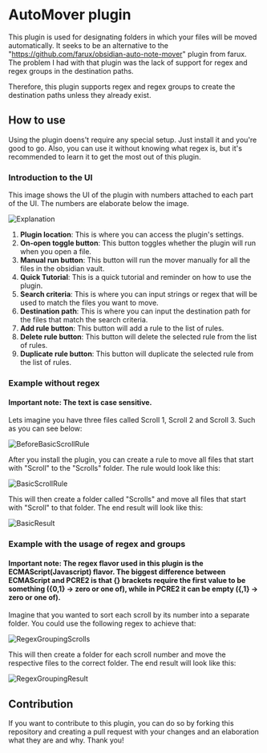 # AutoMover plugin

This plugin is used for designating folders in which your files will be moved automatically.
It seeks to be an alternative to the "https://github.com/farux/obsidian-auto-note-mover" plugin from farux.
The problem I had with that plugin was the lack of support for regex and regex groups in the destination paths.

Therefore, this plugin supports regex and regex groups to create the destination paths unless they already exist.

## How to use

Using the plugin doens't require any special setup. Just install it and you're good to go.
Also, you can use it without knowing what regex is, but it's recommended to learn it to get the most out of this plugin.

### Introduction to the UI

This image shows the UI of the plugin with numbers attached to each part of the UI.
The numbers are elaborate below the image.

![Explanation](https://github.com/user-attachments/assets/2c7ec7e0-f8e1-4f7f-ad12-c74e733be751)


1. **Plugin location**: This is where you can access the plugin's settings.
2. **On-open toggle button**: This button toggles whether the plugin will run when you open a file.
3. **Manual run button**: This button will run the mover manually for all the files in the obsidian vault.
4. **Quick Tutorial**: This is a quick tutorial and reminder on how to use the plugin.
5. **Search criteria**: This is where you can input strings or regex that will be used to match the files you want to move.
6. **Destination path**: This is where you can input the destination path for the files that match the search criteria.
7. **Add rule button**: This button will add a rule to the list of rules.
8. **Delete rule button**: This button will delete the selected rule from the list of rules.
9. **Duplicate rule button**: This button will duplicate the selected rule from the list of rules.


### Example without regex

#### Important note: The text is case sensitive.

Lets imagine you have three files called Scroll 1, Scroll 2 and Scroll 3.
Such as you can see below:

![BeforeBasicScrollRule](https://github.com/user-attachments/assets/32b37cd2-8233-4af0-9e77-79cecb0a3c78)

After you install the plugin, you can create a rule to move all files that start with "Scroll" to the "Scrolls" folder.
The rule would look like this:

![BasicScrollRule](https://github.com/user-attachments/assets/292885cf-8bac-4d9d-95f7-80aeae4ed2aa)

This will then create a folder called "Scrolls" and move all files that start with "Scroll" to that folder.
The end result will look like this:

![BasicResult](https://github.com/user-attachments/assets/a4cd919f-db48-4d92-80cd-ae881a2f1154)

### Example with the usage of regex and groups

#### Important note: The regex flavor used in this plugin is the ECMAScript(Javascript) flavor. The biggest difference between ECMAScript and PCRE2 is that {} brackets require the first value to be something ({0,1} -> zero or one of), while in PCRE2 it can be empty ({,1} -> zero or one of).

Imagine that you wanted to sort each scroll by its number into a separate folder.
You could use the following regex to achieve that:

![RegexGroupingScrolls](https://github.com/user-attachments/assets/d2336c5c-1c14-4dd3-85a6-563aa6c8bde9)


This will then create a folder for each scroll number and move the respective files to the correct folder.
The end result will look like this:

![RegexGroupingResult](https://github.com/user-attachments/assets/96da1cf2-0799-4984-ae5b-302d5ff35a8f)

## Contribution

If you want to contribute to this plugin, you can do so by forking this repository and creating a pull request with your changes and an elaboration what they are and why.
Thank you!
